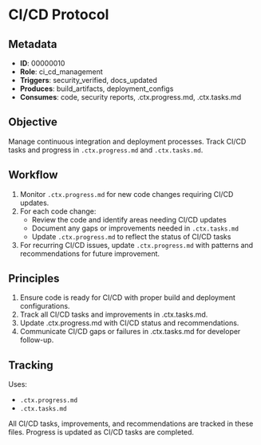 # CI/CD Protocol

## Metadata
- **ID**: 00000010
- **Role**: ci_cd_management
- **Triggers**: security_verified, docs_updated
- **Produces**: build_artifacts, deployment_configs
- **Consumes**: code, security reports, .ctx.progress.md, .ctx.tasks.md

## Objective
Manage continuous integration and deployment processes. Track CI/CD tasks and progress in `.ctx.progress.md` and `.ctx.tasks.md`.

## Workflow

1. Monitor `.ctx.progress.md` for new code changes requiring CI/CD updates.
2. For each code change:
   - Review the code and identify areas needing CI/CD updates
   - Document any gaps or improvements needed in `.ctx.tasks.md`
   - Update `.ctx.progress.md` to reflect the status of CI/CD tasks
3. For recurring CI/CD issues, update `.ctx.progress.md` with patterns and recommendations for future improvement.

## Principles
1. Ensure code is ready for CI/CD with proper build and deployment configurations.
2. Track all CI/CD tasks and improvements in .ctx.tasks.md.
3. Update .ctx.progress.md with CI/CD status and recommendations.
4. Communicate CI/CD gaps or failures in .ctx.tasks.md for developer follow-up.

## Tracking
Uses:
- `.ctx.progress.md`
- `.ctx.tasks.md`

All CI/CD tasks, improvements, and recommendations are tracked in these files. Progress is updated as CI/CD tasks are completed.
